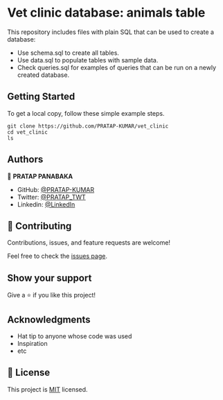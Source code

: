 # Vet clinic database: animals table

This repository includes files with plain SQL that can be used to create a database:

- Use schema.sql to create all tables.
- Use data.sql to populate tables with sample data.
- Check queries.sql for examples of queries that can be run on a newly created database.

## Getting Started

To get a local copy, follow these simple example steps.

````
git clone https://github.com/PRATAP-KUMAR/vet_clinic
cd vet_clinic
ls
````


## Authors

👤 **PRATAP PANABAKA**

- GitHub: [@PRATAP-KUMAR](https://github.com/PRATAP-KUMAR)
- Twitter: [@PRATAP_TWT](https://twitter.com/PRATAP_TWT)
- Linkedin: [@LinkedIn](https://www.linkedin.com/in/pratap-kumar-panabaka-755489236/)

## 🤝 Contributing

Contributions, issues, and feature requests are welcome!

Feel free to check the [issues page](../../issues/).

## Show your support

Give a ⭐️ if you like this project!

## Acknowledgments

- Hat tip to anyone whose code was used
- Inspiration
- etc

## 📝 License

This project is [MIT](./MIT.md) licensed.
